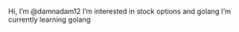  Hi, I’m @damnadam12
 I’m interested in stock options and golang
 I’m currently learning golang



<!---
damnadam12/damnadam12 is a ✨ special ✨ repository because its `README.md` (this file) appears on your GitHub profile.
You can click the Preview link to take a look at your changes.
--->
